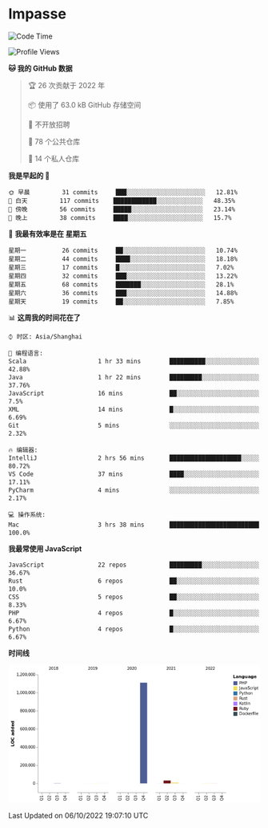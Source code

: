 # Impasse

<!--START_SECTION:waka-->
![Code Time](http://img.shields.io/badge/Code%20Time-1%2C561%20hrs%2045%20mins-blue)

![Profile Views](http://img.shields.io/badge/%E4%B8%AA%E4%BA%BA%E8%B5%84%E6%96%99%E8%A7%82%E7%9C%8B%E6%AC%A1%E6%95%B0-6-blue)

**🐱 我的 GitHub 数据** 

> 🏆 26 次贡献于 2022 年
 > 
> 📦  使用了 63.0 kB GitHub 存储空间 
 > 
> 🚫 不开放招聘
 > 
> 📜 78 个公共仓库 
 > 
> 🔑 14 个私人仓库  
 > 
**我是早起的 🐤** 

```text
🌞 早晨         31 commits     ███░░░░░░░░░░░░░░░░░░░░░░   12.81% 
🌆 白天         117 commits    ████████████░░░░░░░░░░░░░   48.35% 
🌃 傍晚         56 commits     █████░░░░░░░░░░░░░░░░░░░░   23.14% 
🌙 晚上         38 commits     ████░░░░░░░░░░░░░░░░░░░░░   15.7%

```
📅 **我最有效率是在 星期五** 

```text
星期一          26 commits     ██░░░░░░░░░░░░░░░░░░░░░░░   10.74% 
星期二          44 commits     ████░░░░░░░░░░░░░░░░░░░░░   18.18% 
星期三          17 commits     █░░░░░░░░░░░░░░░░░░░░░░░░   7.02% 
星期四          32 commits     ███░░░░░░░░░░░░░░░░░░░░░░   13.22% 
星期五          68 commits     ███████░░░░░░░░░░░░░░░░░░   28.1% 
星期六          36 commits     ███░░░░░░░░░░░░░░░░░░░░░░   14.88% 
星期天          19 commits     ██░░░░░░░░░░░░░░░░░░░░░░░   7.85%

```


📊 **这周我的时间花在了** 

```text
⌚︎ 时区: Asia/Shanghai

💬 编程语言: 
Scala                    1 hr 33 mins        ██████████░░░░░░░░░░░░░░░   42.88% 
Java                     1 hr 22 mins        █████████░░░░░░░░░░░░░░░░   37.76% 
JavaScript               16 mins             ██░░░░░░░░░░░░░░░░░░░░░░░   7.5% 
XML                      14 mins             █░░░░░░░░░░░░░░░░░░░░░░░░   6.69% 
Git                      5 mins              ░░░░░░░░░░░░░░░░░░░░░░░░░   2.32%

🔥 编辑器: 
IntelliJ                 2 hrs 56 mins       ████████████████████░░░░░   80.72% 
VS Code                  37 mins             ████░░░░░░░░░░░░░░░░░░░░░   17.11% 
PyCharm                  4 mins              ░░░░░░░░░░░░░░░░░░░░░░░░░   2.17%

💻 操作系统: 
Mac                      3 hrs 38 mins       █████████████████████████   100.0%

```

**我最常使用 JavaScript** 

```text
JavaScript               22 repos            █████████░░░░░░░░░░░░░░░░   36.67% 
Rust                     6 repos             ██░░░░░░░░░░░░░░░░░░░░░░░   10.0% 
CSS                      5 repos             ██░░░░░░░░░░░░░░░░░░░░░░░   8.33% 
PHP                      4 repos             █░░░░░░░░░░░░░░░░░░░░░░░░   6.67% 
Python                   4 repos             █░░░░░░░░░░░░░░░░░░░░░░░░   6.67%

```


**时间线**

![Chart not found](https://raw.githubusercontent.com/impasse/impasse/master/charts/bar_graph.png) 


 Last Updated on 06/10/2022 19:07:10 UTC
<!--END_SECTION:waka-->
